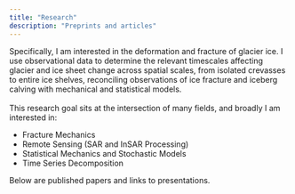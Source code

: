 ```yaml
---
title: "Research"
description: "Preprints and articles"
---
```


Specifically, I am interested in the deformation and fracture of glacier ice. I use observational data to determine the relevant timescales affecting glacier and ice sheet change across spatial scales, from isolated crevasses to entire ice shelves, reconciling observations of ice fracture and iceberg calving with mechanical and statistical models. <br> <br> This research goal sits at the intersection of many fields, and broadly I am interested in:
<ul>
  <li>Fracture Mechanics</li>
  <li>Remote Sensing (SAR and InSAR Processing)</li>
  <li>Statistical Mechanics and Stochastic Models </li>
  <li>Time Series Decomposition</li>
</ul>

Below are published papers and links to presentations. 

